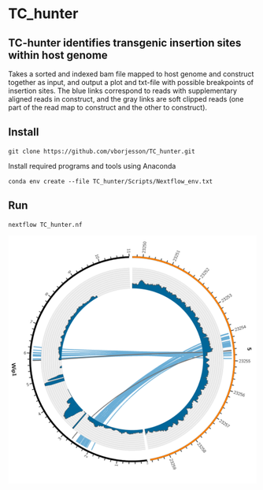 # TC_hunter

## TC-hunter identifies transgenic insertion sites within host genome

Takes a sorted and indexed bam file mapped to host genome and construct together as input, and output a plot and txt-file with possible breakpoints of insertion sites. 
The blue links correspond to reads with supplementary aligned reads in construct, and the gray links are soft clipped reads (one part of the read map to construct and the other to construct).  


## Install 

```
git clone https://github.com/vborjesson/TC_hunter.git
```

Install required programs and tools using Anaconda
```
conda env create --file TC_hunter/Scripts/Nextflow_env.txt
```

## Run 

```
nextflow TC_hunter.nf 
```

![](Plots/plot1.png)